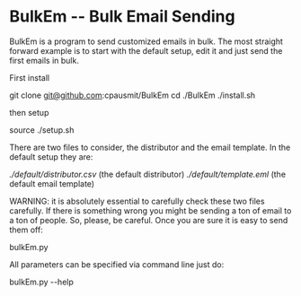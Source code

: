 # BulkEm -- Bulk Email Sending

BulkEm is a program to send customized emails in bulk. The most straight forward example is to start with the default setup, edit it and just send the first emails in bulk.

First install

  git clone git@github.com:cpausmit/BulkEm
  cd ./BulkEm
  ./install.sh

then setup

  source ./setup.sh

There are two files to consider, the distributor and the email template. In the default setup they are:

_./default/distributor.csv_ (the default distributor)
_./default/template.eml_ (the default email template)

WARNING: it is absolutely essential to carefully check these two files carefully. If there is something wrong you might be sending a ton of email to a ton of people. So, please, be careful. Once you are sure it is easy to send them off:

  bulkEm.py

All parameters can be specified via command line just do:

  bulkEm.py --help
